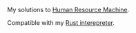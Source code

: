 My solutions to [Human Resource Machine][hrm].

Compatible with my [Rust interepreter][interpreter].

[hrm]: http://tomorrowcorporation.com/humanresourcemachine
[interpreter]: https://github.com/shepmaster/human-resource-machine
